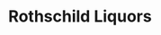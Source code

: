 ---
title: "Rothschild Liquors"
url: /chicago/rothschild-liquors-east-pershing-road/
shop: alcohol
---